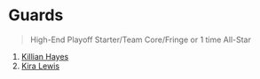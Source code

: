 Guards
===
>High-End Playoff Starter/Team Core/Fringe or 1 time All-Star

1. [Killian Hayes](players/killian_hayes.md)
1. [Kira Lewis](players/kira_lewis.md)

